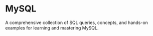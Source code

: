 # MySQL
A comprehensive collection of SQL queries, concepts, and hands-on examples for learning and mastering MySQL.
